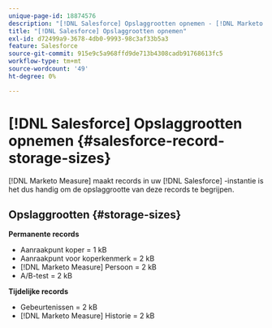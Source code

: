 ```yaml
---
unique-page-id: 18874576
description: "[!DNL Salesforce] Opslaggrootten opnemen - [!DNL Marketo Measure]"
title: "[!DNL Salesforce] Opslaggrootten opnemen"
exl-id: d72499a9-3678-4db0-9993-98c3af33b5a3
feature: Salesforce
source-git-commit: 915e9c5a968ffd9de713b4308cadb91768613fc5
workflow-type: tm+mt
source-wordcount: '49'
ht-degree: 0%

---
```


# [!DNL Salesforce] Opslaggrootten opnemen {#salesforce-record-storage-sizes}

[!DNL Marketo Measure] maakt records in uw [!DNL Salesforce] -instantie is het dus handig om de opslaggrootte van deze records te begrijpen.

## Opslaggrootten {#storage-sizes}

**Permanente records**

* Aanraakpunt koper = 1 kB
* Aanraakpunt voor koperkenmerk = 2 kB
* [!DNL Marketo Measure] Persoon = 2 kB
* A/B-test = 2 kB

**Tijdelijke records**

* Gebeurtenissen = 2 kB
* [!DNL Marketo Measure] Historie = 2 kB
